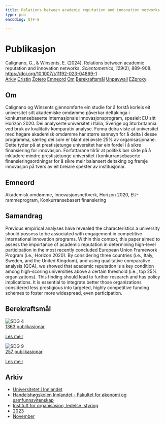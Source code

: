 ```yaml
---
title: Relations between academic reputation and innovation networks
type: pub
encoding: UTF-8

---
```

<h1>Publikasjon</h1>
<article id="csl-bib-container-IVBUI6SY" class="csl-bib-container">
  <div class="csl-bib-body"> <div class="csl-entry">Calignano, G., &#38; Winsents, E. (2024). Relations between academic reputation and innovation networks. <i>Scientometrics</i>, <i>129</i>(2), 889–908. <a href="https://doi.org/10.1007/s11192-023-04869-1">https://doi.org/10.1007/s11192-023-04869-1</a></div> </div>
  <div class="csl-bib-buttons">
    <a href="#taxonomy-article-IVBUI6SY" alt="archive" class="csl-bib-button">Arkiv</a>
    <a href="https://app.cristin.no/results/show.jsf?id=2206077" alt="Cristin" class="csl-bib-button">Cristin</a>
    <a href="http://zotero.org/groups/5881554/items/IVBUI6SY" alt="Zotero" class="csl-bib-button">Zotero</a>
    <a href="#keywords-article-IVBUI6SY" alt="keywords" class="csl-bib-button">Emneord</a>
    <a href="#about-article-IVBUI6SY" alt="about_pub" class="csl-bib-button">Om</a>
    <a href="#sdg-article-IVBUI6SY" alt="sdg" class="csl-bib-button">Berekraftsmål</a>
    <a href="https://link.springer.com/content/pdf/10.1007/s11192-023-04869-1.pdf" alt="Unpaywall" class="csl-bib-button">Unpaywall</a>
    <a href="https://link.springer.com/content/pdf/10.1007/s11192-023-04869-1.pdf" alt="EZproxy" class="csl-bib-button">EZproxy</a>
  </div>
  <div id="csl-bib-meta-container-IVBUI6SY"></div>
</article>
<div id="csl-bib-meta-IVBUI6SY" class="csl-bib-meta">
  <article id="about-article-IVBUI6SY" class="about_pub-article">
    <h1>Om</h1>
    Calignano og Winsents gjennomførte ein studie for å forstå korleis eit universitet sitt akademiske omdømme påverkar deltakinga i konkurransebaserte internasjonale innovasjonsprogram, spesielt EU sitt Horizon 2020. Dei analyserte universitet i Italia, Sverige og Storbritannia ved bruk av kvalitativ komparativ analyse. Funna deira viste at universitet med høgare akademisk omdømme har større sannsyn for å delta i desse programma, særleg dei som er blant dei øvste 25% av organisasjonane. Dette tyder på at prestisjetunge universitet har ein fordel i å sikre finansiering for innovasjon. Forfattarane tilrår at politikk bør sikte på å inkludere mindre prestisjetunge universitet i konkurransebaserte finansieringsordningar for å sikre meir balansert deltaking og fremje innovasjon på tvers av eit breiare spekter av institusjonar.
  </article>
  <article id="keywords-article-IVBUI6SY" class="keywords-article">
    <h1>Emneord</h1>
    Akademisk omdømme, Innovasjonsnettverk, Horizon 2020, EU-rammeprogram, Konkurransebasert finansiering
  </article>
  <article id="abstract-article-IVBUI6SY" class="abstract-article">
    <h1>Samandrag</h1>
    Previous empirical analyses have revealed the characteristics a university should possess to be associated with engagement in competitive international innovation programs. Within this context, this paper aimed to assess the importance of academic reputation in determining high-level participation in the most recently concluded European Union Framework Program (i.e., Horizon 2020). By considering three countries (i.e., Italy, Sweden, and the United Kingdom), and using qualitative comparative analysis (QCA), we showed that academic reputation is a key condition among high-scoring universities above a certain threshold (i.e., top 25% organizations). This finding should lead to further research and has policy implications. It is essential to integrate better those organizations considered less prestigious into targeted, highly competitive funding schemes to foster more widespread, even participation.
  </article>
  <article id="sdg-article-IVBUI6SY" class="sdg-article">
    <h1>Berekraftsmål</h1>
    <div class="sdg-container"><div id="sdg4" class="sdg">
        <img src="{{< params subfolder >}}images/sdg/sdg04_nn.png" class="image" alt="SDG 4">
        <div class="sdg-overlay">
          <a href="{{< params subfolder >}}nn/archive/?sdg=4#archive" class="sdg-publication-count"><span>1363</span> publikasjonar</a>
          <p><a href="https://fn.no/om-fn/fns-baerekraftsmaal/god-utdanning?lang=nno-NO" class="sdg-read-more">Les meir</a></p>
        </div>
      </div> <div id="sdg9" class="sdg">
        <img src="{{< params subfolder >}}images/sdg/sdg09_nn.png" class="image" alt="SDG 9">
        <div class="sdg-overlay">
          <a href="{{< params subfolder >}}nn/archive/?sdg=9#archive" class="sdg-publication-count"><span>257</span> publikasjonar</a>
          <p><a href="https://fn.no/om-fn/fns-baerekraftsmaal/industri-innovasjon-og-infrastruktur?lang=nno-NO" class="sdg-read-more">Les meir</a></p>
        </div>
      </div></div>
  </article>
  <article id="taxonomy-article-IVBUI6SY" class="taxonomy-article">
    <h1>Arkiv</h1>
    <ul>
      <li><a href="{{< params subfolder >}}nn/archive/?key=3DCRN523">Universitetet i Innlandet</a></li>
      <li><a href="{{< params subfolder >}}nn/archive/?key=DU8Q9LN9">Handelshøgskolen Innlandet - Fakultet for økonomi og samfunnsvitenskap</a></li>
      <li><a href="{{< params subfolder >}}nn/archive/?key=4LUWR3ZM">Institutt for organisasjon, ledelse, styring</a></li>
      <li><a href="{{< params subfolder >}}nn/archive/?key=THVQJFRI">2023</a></li>
      <li><a href="{{< params subfolder >}}nn/archive/?key=C6MPENQL">November</a></li>
    </ul>
  </article>
</div>

